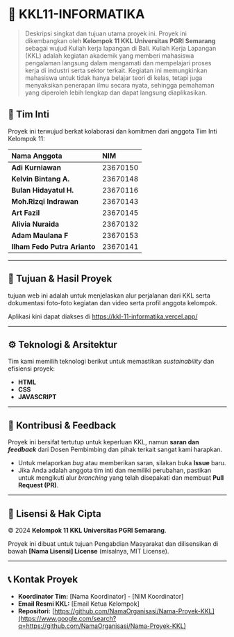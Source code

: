 

# 🚀 KKL11-INFORMATIKA

> Deskripsi singkat dan tujuan utama proyek ini. Proyek ini dikembangkan oleh **Kelompok 11 KKL Universitas PGRI Semarang** sebagai wujud Kuliah kerja lapangan di Bali.
> Kuliah Kerja Lapangan (KKL) adalah kegiatan akademik yang memberi mahasiswa pengalaman langsung dalam mengamati dan mempelajari proses kerja di industri serta sektor terkait. Kegiatan ini memungkinkan mahasiswa untuk tidak hanya belajar teori di kelas, tetapi juga menyaksikan penerapan ilmu secara nyata, sehingga pemahaman yang diperoleh lebih lengkap dan dapat langsung diaplikasikan.

## 👥 Tim Inti

Proyek ini terwujud berkat kolaborasi dan komitmen dari anggota Tim Inti Kelompok 11:

| Nama Anggota | NIM |
| :--- | :--- | 
| **Adi Kurniawan** | 23670150 | 
| **Kelvin Bintang A.** | 23670148 |
| **Bulan Hidayatul H.** | 23670116 | 
| **Moh.Rizqi Indrawan** | 23670143 | 
| **Art Fazil** | 23670145 | 
| **Alivia Nuraida** | 23670132 | 
| **Adam Maulana F** | 23670153 | 
| **Ilham Fedo Putra Arianto** | 23670141 | 


-----

## 🌟 Tujuan & Hasil Proyek
tujuan web ini adalah untuk menjelaskan alur perjalanan dari KKL serta dokumentasi foto-foto kegiatan dan video serta profil anggota kelompok.


Aplikasi kini dapat diakses di https://kkl-11-informatika.vercel.app/

-----

## ⚙️ Teknologi & Arsitektur

Tim kami memilih teknologi berikut untuk memastikan *sustainability* dan efisiensi proyek:

  * **HTML** 
  * **CSS** 
  * **JAVASCRIPT** 

-----

## 🤝 Kontribusi & Feedback

Proyek ini bersifat tertutup untuk keperluan KKL, namun **saran dan *feedback*** dari Dosen Pembimbing dan pihak terkait sangat kami harapkan.

  * Untuk melaporkan *bug* atau memberikan saran, silakan buka **Issue** baru.
  * Jika Anda adalah anggota tim inti dan memiliki perubahan, pastikan untuk mengikuti alur *branching* yang telah disepakati dan membuat **Pull Request (PR)**.

-----

## 📜 Lisensi & Hak Cipta

© 2024 **Kelompok 11 KKL Universitas PGRI Semarang**.

Proyek ini dibuat untuk tujuan Pengabdian Masyarakat dan dilisensikan di bawah **[Nama Lisensi] License** (misalnya, MIT License).

-----

## 📞 Kontak Proyek

  * **Koordinator Tim:** [Nama Koordinator] - [NIM Koordinator]
  * **Email Resmi KKL:** [Email Ketua Kelompok]
  * **Repositori:** [https://github.com/NamaOrganisasi/Nama-Proyek-KKL](https://www.google.com/search?q=https://github.com/NamaOrganisasi/Nama-Proyek-KKL)
